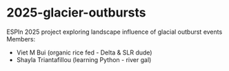 # 2025-glacier-outbursts
ESPIn 2025 project exploring landscape influence of glacial outburst events
Members:
* Viet M Bui (organic rice fed - Delta & SLR dude)
* Shayla Triantafillou (learning Python - river gal)

